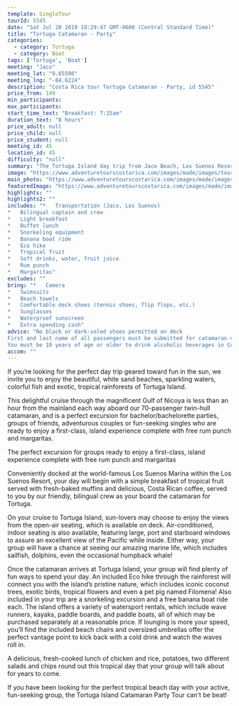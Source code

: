 ```yaml
---
template: SingleTour
tourId: 5545
date: "Sat Jul 20 2019 19:29:47 GMT-0600 (Central Standard Time)"
title: "Tortuga Catamaran - Party"
categories: 
  - category: Tortuga
  - category: Boat
tags: ['Tortuga', 'Boat']
meeting: "Jaco"
meeting_lat: "9.65596"
meeting_lng: "-84.6224"
description: "Costa Rica tour Tortuga Catamaran - Party, id 5545"
price_from: 149
min_participants: 
max_participants: 
start_time_text: "Breakfast: 7:15am"
duration_text: "8 hours"
price_adult: null
price_child: null
price_student: null
meeting_id: 45
location_id: 45
difficulty: "null"
summary: "The Tortuga Island day trip from Jaco Beach, Los Suenos Resort and San Jose is one Costa Rica’s best party boats!"
image: "https://www.adventuretourscostarica.com/images/made/images/tours/Tortuga_Island/Tortuga-Island-Booze-Cruise_350_250_c1.jpg"
main_photo: "https://www.adventuretourscostarica.com/images/made/images/tours/Tortuga_Island/Tortuga-Island-Booze-Cruise_350_250_c1.jpg"
featuredImage: "https://www.adventuretourscostarica.com/images/made/images/tours/Tortuga_Island/Tortuga-Island-Booze-Cruise_350_250_c1.jpg"
highlights: ""
highlights2: ""
includes: "*   Transportation (Jaco, Los Suenos)
*   Bilingual captain and crew
*   Light breakfast
*   Buffet lunch
*   Snorkeling equipment
*   Banana boat ride
*   Eco hike
*   Tropical fruit
*   Soft drinks, water, fruit juice
*   Rum punch
*   Margaritas"
excludes: ""
bring: "*   Camera
*   Swimsuits
*   Beach towels
*   Comfortable deck shoes (tennis shoes, flip flops, etc.)
*   Sunglasses
*   Waterproof sunscreen
*   Extra spending cash"
advice: "No black or dark-soled shoes permitted on deck  
First and last name of all passengers must be submitted for catamaran manifest  
You must be 18 years of age or older to drink alcoholic beverages in Costa Rica"
accom: ""
---
```

If you’re looking for the perfect day trip geared toward fun in the sun, we invite you to enjoy the beautiful, white sand beaches, sparkling waters, colorful fish and exotic, tropical rainforests of Tortuga Island.

This delightful cruise through the magnificent Gulf of Nicoya is less than an hour from the mainland each way aboard our 70-passenger twin-hull catamaran, and is a perfect excursion for bachelor/bachelorette parties, groups of friends, adventurous couples or fun-seeking singles who are ready to enjoy a first-class, island experience complete with free rum punch and margaritas.

The perfect excursion for groups ready to enjoy a first-class, island experience complete with free rum punch and margaritas

Conveniently docked at the world-famous Los Suenos Marina within the Los Suenos Resort, your day will begin with a simple breakfast of tropical fruit served with fresh-baked muffins and delicious, Costa Rican coffee, served to you by our friendly, bilingual crew as your board the catamaran for Tortuga.

On your cruise to Tortuga Island, sun-lovers may choose to enjoy the views from the open-air seating, which is available on deck. Air-conditioned, indoor seating is also available, featuring large, port and starboard windows to assure an excellent view of the Pacific while inside. Either way, your group will have a chance at seeing our amazing marine life, which includes sailfish, dolphins, even the occasional humpback whale!

Once the catamaran arrives at Tortuga Island, your group will find plenty of fun ways to spend your day. An included Eco hike through the rainforest will connect you with the island’s pristine nature, which includes iconic coconut trees, exotic birds, tropical flowers and even a pet pig named Filomena! Also included in your trip are a snorkeling excursion and a free banana boat ride each. The island offers a variety of watersport rentals, which include wave runners, kayaks, paddle boards, and paddle boats, all of which may be purchased separately at a reasonable price. If lounging is more your speed, you’ll find the included beach chairs and oversized umbrellas offer the perfect vantage point to kick back with a cold drink and watch the waves roll in.

A delicious, fresh-cooked lunch of chicken and rice, potatoes, two different salads and chips round out this tropical day that your group will talk about for years to come.

If you have been looking for the perfect tropical beach day with your active, fun-seeking group, the Tortuga Island Catamaran Party Tour can't be beat!